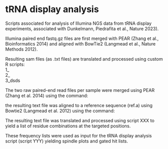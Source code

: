 # tRNA display analysis

Scripts associated for analysis of Illumina NGS data from tRNA display experiments, associated with Dunkelmann, Piedrafita et al., Nature 2023).  

Illumina paired end fastq.gz files are first merged with PEAR (Zhang et al., Bioinformatics 2014) and aligned with BowTie2 (Langmead et al., Nature Methods 2012).

Resulting sam files (as .txt files) are translated and processed using custom R scripts:  \
1_  \
2_  \
3_dsds

The two raw paired-end read files per sample were merged using PEAR (Zhang et al. 2014) using the command:

the resulting text file was aligned to a reference sequence (ref.a) using Bowtie2 (Langmead et al. 2012) using the command:

The resulting text file was translated and processed using script XXX to yield a list of residue combinations at the targeted positions.

These frequency lists were used as input for the tRNA display analysis script (script YYY) yielding spindle plots and gated hit lists.

